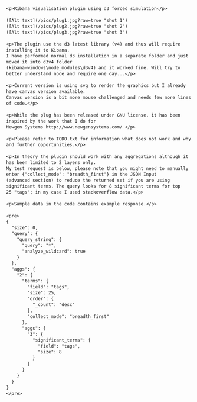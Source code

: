 <html lang="en">
  <head>
    <meta charset='utf-8'>
    <title>aggs-flower-kibana-plugin/README.md at master · commsart/aggs-flower</title>
  </head>

  <body >

	<p>Kibana visualisation plugin using d3 forced simulation</p>

	![Alt text](/pics/plug1.jpg?raw=true "shot 1")
	![Alt text](/pics/plug2.jpg?raw=true "shot 2")
	![Alt text](/pics/plug3.jpg?raw=true "shot 3")

	<p>The plugin use the d3 latest library (v4) and thus will require installing it to Kibana. 
	I have performed normal d3 installation in a separate folder and just moved it into d3v4 folder 
	(kibana-windows\node_modules\d3v4) and it worked fine. Will try to better understand node and require one day...</p>

	<p>Current version is using svg to render the graphics but I already have canvas version available. 
	Canvas version is a bit more mouse challenged and needs few more lines of code.</p>

	<p>While the plug has been released under GNU license, it has been inspired by the work that I do for 
	Newgen Systems http://www.newgensystems.com/ </p>

	<p>Please refer to TODO.txt for information what does not work and why and further opportunities.</p>

	<p>In theory the plugin should work with any aggregations although it has been limited to 2 layers only.
	My test request is below, please note that you might need to manually enter {"collect_mode": "breadth_first"} in the JSON Input 
	(advanced section) to reduce the returned set if you are using significant terms. The query looks for 8 significant terms for top 
	25 "tags"; in my case I used stackoverflow data.</p>

	<p>Sample data in the code contains example response.</p>

	<pre>
	{
	  "size": 0,
	  "query": {
		"query_string": {
		  "query": "*",
		  "analyze_wildcard": true
		}
	  },
	  "aggs": {
		"2": {
		  "terms": {
			"field": "tags",
			"size": 25,
			"order": {
			  "_count": "desc"
			},
			"collect_mode": "breadth_first"
		  },
		  "aggs": {
			"3": {
			  "significant_terms": {
				"field": "tags",
				"size": 8
			  }
			}
		  }
		}
	  }
	}
	</pre>

  </body>
</html>
